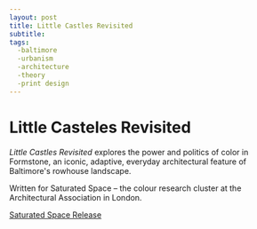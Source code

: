 ```yaml
---
layout: post
title: Little Castles Revisited
subtitle:
tags:
  -baltimore
  -urbanism
  -architecture
  -theory
  -print design
---
```


# Little Casteles Revisited

*Little Castles Revisited* explores the power and politics of color in Formstone, an iconic, adaptive, everyday architectural feature of Baltimore's rowhouse landscape.

Written for Saturated Space – the colour research cluster at the Architectural Association in London.

[Saturated Space Release](http://www.saturatedspace.org/2013/04/little-castles-revisited-formstone.html)

<div data-configid="1910965/12348326" style="width:525px; height:371px;" class="issuuembed"></div><script type="text/javascript" src="//e.issuu.com/embed.js" async="true"></script>